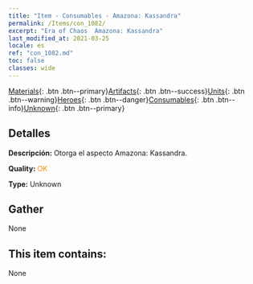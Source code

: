 ```yaml
---
title: "Item - Consumables - Amazona: Kassandra"
permalink: /Items/con_1082/
excerpt: "Era of Chaos  Amazona: Kassandra"
last_modified_at: 2021-03-25
locale: es
ref: "con_1082.md"
toc: false
classes: wide
---
```

 [Materials](/es/Items/){: .btn .btn--primary}[Artifacts](/es/Items/Artifacts/){: .btn .btn--success}[Units](/es/Items/Units/){: .btn .btn--warning}[Heroes](/es/Items/Heroes/){: .btn .btn--danger}[Consumables](/es/Items/Consumables/){: .btn .btn--info}[Unknown](/es/Items/Unknown/){: .btn .btn--primary}

## Detalles
 **Descripción:** Otorga el aspecto Amazona: Kassandra.

 **Quality:** <span style="color: #FF8C00">OK</span>

 **Type:** Unknown

## Gather

  None

## This item contains:

  None

